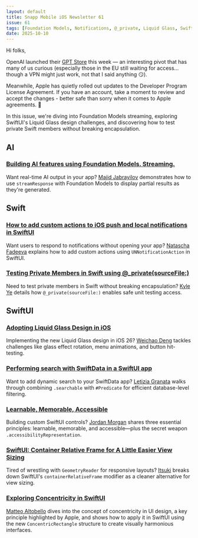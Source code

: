 ```yaml
---
layout: default
title: Snapp Mobile iOS Newsletter 61
issue: 61
tags: [Foundation Models, Notifications, @_private, Liquid Glass, SwiftData Search, Accessibility, containerRelativeFrame, Concentricity]
date: 2025-10-10
---
```


Hi folks,

OpenAI launched their [GPT Store](https://openai.com/index/introducing-the-gpt-store/) this week — an interesting pivot that has many of us curious (especially those in the EU still waiting for access… though a VPN might just work, not that I said anything 😏). 

Meanwhile, Apple has quietly rolled out updates to the Developer Program License Agreement. If you have an account, take a moment to review and accept the changes - better safe than sorry when it comes to Apple agreements. 🍏 

In this issue, we're diving into Foundation Models streaming, exploring SwiftUI's Liquid Glass design challenges, and discovering how to test private Swift members without breaking encapsulation.

## AI

### [Building AI features using Foundation Models. Streaming.](https://swiftwithmajid.com/2025/10/08/building-ai-features-using-foundation-models-streaming/)

Want real-time AI output in your app? [Majid Jabrayilov](https://bsky.app/profile/mecid.bsky.social) demonstrates how to use `streamResponse` with Foundation Models to display partial results as they're generated.

## Swift

### [How to add custom actions to iOS push and local notifications in SwiftUI](https://tanaschita.com/ios-notifications-custom-actions)

Want users to respond to notifications without opening your app? [Natascha Fadeeva](https://mastodon.social/@tanaschita) explains how to add custom actions using `UNNotificationAction` in SwiftUI.

### [Testing Private Members in Swift using @_private(sourceFile:)](https://kyleye.top/posts/swift-private-imports/)

Need to test private members in Swift without breaking encapsulation? [Kyle Ye](https://mastodon.world/@KyleYe) details how `@_private(sourceFile:)` enables safe unit testing access.

## SwiftUI

### [Adopting Liquid Glass Design in iOS](https://juniperphoton.substack.com/p/adopting-liquid-glass-experiences)

Implementing the new Liquid Glass design in iOS 26? [Weichao Deng](https://github.com/JuniperPhoton) tackles challenges like glass effect rotation, menu animations, and button hit-testing.

### [Performing search with SwiftData in a SwiftUI app](https://www.createwithswift.com/performing-search-with-swiftdata-in-a-swiftui-app/)

Want to add dynamic search to your SwiftData app? [Letizia Granata](https://www.linkedin.com/in/letizia-granata/) walks through combining `.searchable` with `#Predicate` for efficient database-level filtering.

### [Learnable, Memorable, Accessible](https://swiftjectivec.com/Creating-Custom-Controls-SwiftUI-Learnable-Memorable-Accessibile/)

Building custom SwiftUI controls? [Jordan Morgan](https://bsky.app/profile/jordanmorgan10.bsky.social) shares three essential principles: learnable, memorable, and accessible—plus the secret weapon `.accessibilityRepresentation`.

### [SwiftUI: Container Relative Frame for A Little Easier View Sizing](https://medium.com/@itsuki.enjoy/swiftui-container-relative-frame-for-a-little-easier-view-sizing-614be23ca125)

Tired of wrestling with `GeometryReader` for responsive layouts? [Itsuki](https://www.linkedin.com/in/itsuki-enjoy) breaks down SwiftUI's `containerRelativeFrame` modifier as a cleaner alternative for view sizing.

### [Exploring Concentricity in SwiftUI](https://www.createwithswift.com/exploring-concentricity-in-swiftui/)

[Matteo Altobello](https://bsky.app/profile/matteoaltobello.bsky.social) dives into the concept of concentricity in UI design, a key principle highlighted by Apple, and shows how to apply it in SwiftUI using the new `ConcentricRectangle` structure to create visually harmonious interfaces.
